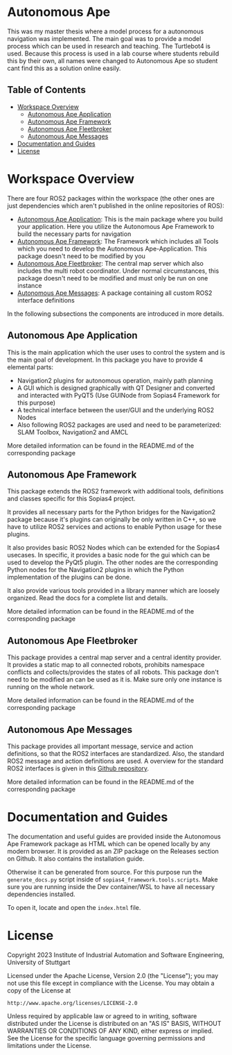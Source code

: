 # Autonomous Ape  <!-- omit in toc -->
This was my master thesis where a model process for a autonomous navigation was implemented. The main goal was to provide a model process which can be used in research and teaching. The Turtlebot4 is used. Because this process is used in a lab course where students rebuild this by their own, all names were changed to Autonomous Ape so student cant find this as a solution online easily.

## Table of Contents   <!-- omit in toc -->
- [Workspace Overview](#workspace-overview)
  - [Autonomous Ape Application](#autonomous-ape-applicatio)
  - [Autonomous Ape Framework](#autonomous-ape-framework)
  - [Autonomous Ape Fleetbroker](#autonomous-ape-fleetbroker)
  - [Autonomous Ape Messages](#autonomous-ape-messages)
- [Documentation and Guides](#documentation-and-guides)
- [License](#license)

# Workspace Overview
There are four ROS2 packages within the workspace (the other ones are just dependencies which aren't published in the online repositories of ROS):
-  [Autonomous Ape Application](#autonomous-ape-application): This is the main  package where you build your application. Here you utilize the Autonomous Ape Framework to build the necessary parts for navigation
-  [Autonomous Ape Framework](#autonomous-ape-framework): The Framework which includes all Tools which you need to develop the Autonomous Ape-Application. This package doesn't need to be modified by you
-  [Autonomous Ape Fleetbroker](#autonomous-ape-fleetbroker): The central map server which also includes the multi robot coordinator. Under normal circumstances, this package doesn't need to be modified and must only be run on one instance
-  [Autonomous Ape Messages](#autonomous-ape-messages): A package containing all custom ROS2 interface definitions

In the following subsections the components are introduced in more details.

## Autonomous Ape Application
This is the main application which the user uses to control the system and is the main goal of development. In this package you have to provide 4 elemental parts:
- Navigation2 plugins for autonomous operation, mainly path planning
- A GUI which is designed graphically with QT Designer and converted and interacted with PyQT5 (Use GUINode from Sopias4 Framework for this purpose)
- A technical interface between the user/GUI and the underlying ROS2 Nodes
- Also following ROS2 packages are used and need to be parameterized: SLAM Toolbox, Navigation2 and AMCL

More detailed information can be found in the README.md of the corresponding package

## Autonomous Ape Framework
This package extends the ROS2 framework with additional tools, definitions and classes specific for this Sopias4 project. 

It provides all necessary parts for the Python bridges for the Navigation2 package because it's plugins can originally be only written in C++, so we have to utilize ROS2 services and actions to enable Python usage for these plugins.

It also provides basic ROS2 Nodes which can be extended for the Sopias4 usecases. In specific, it provides a basic node for the gui which can be used to develop the PyQt5 plugin. The other nodes are the corresponding Python nodes for the Navigation2 plugins in which the Python implementation of the plugins can be done.

It also provide various tools provided in a library manner which are loosely organized. Read the docs for a complete list and details.

More detailed information can be found in the README.md of the corresponding package

## Autonomous Ape Fleetbroker
This package provides a central map server and a central identity provider. It provides a static map to all connected robots, prohibits namespace conflicts and collects/provides the states of all robots. This package don't need to be modified an can be used as it is. Make sure only one instance is running on the whole network.

More detailed information can be found in the README.md of the corresponding package

## Autonomous Ape Messages
This package provides all important message, service and action definitions, so that the ROS2 interfaces are standardized. Also, the standard ROS2 message and action definitions are used. A overview for the standard ROS2 interfaces is given in this [Github repository](https://github.com/ros2/common_interfaces). 

More detailed information can be found in the README.md of the corresponding package

# Documentation and Guides
The documentation and useful guides are provided inside the Autonomous Ape Framework package as HTML which can be opened locally by any modern browser. It is provided as an ZIP package on the Releases section on Github. It also contains the installation guide. 

Otherwise it can be generated from source. For this purpose run the `generate_docs.py` script inside of `sopias4_framework.tools.scripts`. Make sure you are running inside the Dev container/WSL to have all necessary dependencies installed.

To open it, locate and open the `index.html` file.

#  License
Copyright 2023 Institute of Industrial Automation and Software Engineering, University of Stuttgart

Licensed under the Apache License, Version 2.0 (the "License");
you may not use this file except in compliance with the License.
You may obtain a copy of the License at

    http://www.apache.org/licenses/LICENSE-2.0

Unless required by applicable law or agreed to in writing, software
distributed under the License is distributed on an "AS IS" BASIS,
WITHOUT WARRANTIES OR CONDITIONS OF ANY KIND, either express or implied.
See the License for the specific language governing permissions and
limitations under the License.
